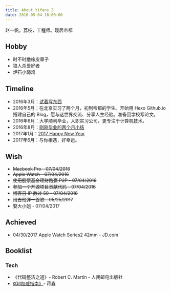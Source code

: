 ```yaml
---
title: About Yifans_Z
date: 2016-05-04 16:00:00
---
```

赵一帆，荔枝，工程师。现居帝都

## Hobby
- 时不时撸橡皮章子
- 狼人杀爱好者
- 炉石小弱鸡

## Timeline
- 2016年3月：[试着写东西](/2016/03/18/try-to-write-something/)
- 2016年5月：在北京实习了两个月，初到帝都的学生。开始用 Hexo Github.io 撘建自己的 Blog，愿与这世界交流、分享人生经验。准备回学校写论文。
- 2016年6月：大学顺利毕业，入职实习公司，更专注于计算机技术。
- 2016年8月：[刚刚毕业的两个月小结](/2016/08/31/20160601-20160831-report/)
- 2017年1月：[2017 Happy New Year](/2017/01/04/2017-happy-new-year/)
- 2017年6月：与你相遇，好幸运。

## Wish
- ~~Macbook Pro - 07/04/2016~~
- ~~Apple Watch - 07/04/2016~~
- ~~使用股票基金理财跑赢 P2P - 07/04/2016~~
- ~~参加一个开源项目贡献代码 - 07/04/2016~~
- ~~博客日 IP 数过 50 - 07/04/2016~~
- ~~用吉他弹一首歌 - 05/25/2017~~
- 娶大小姐 - 07/04/2017

## Achieved
- 04/30/2017 Apple Watch Series2 42mm - JD.com

## Booklist
### Tech
- 《代码整洁之道》- Robert C. Martin - 人民邮电出版社
- [《Git权威指南》](http://www.worldhello.net/gotgit/index.html)- 蒋鑫
